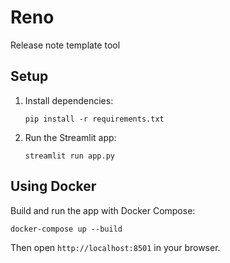 # Reno
Release note template tool
 
## Setup
1. Install dependencies:
   ```
   pip install -r requirements.txt
   ```
2. Run the Streamlit app:
   ```
   streamlit run app.py
   ```

## Using Docker
Build and run the app with Docker Compose:
```
docker-compose up --build
```
Then open `http://localhost:8501` in your browser.
